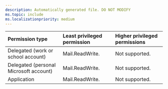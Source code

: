 ```yaml
---
description: Automatically generated file. DO NOT MODIFY
ms.topic: include
ms.localizationpriority: medium
---
```


|Permission type|Least privileged permission|Higher privileged permissions|
|:---|:---|:---|
|Delegated (work or school account)|Mail.ReadWrite.|Not supported.|
|Delegated (personal Microsoft account)|Mail.ReadWrite.|Not supported.|
|Application|Mail.ReadWrite.|Not supported.|

